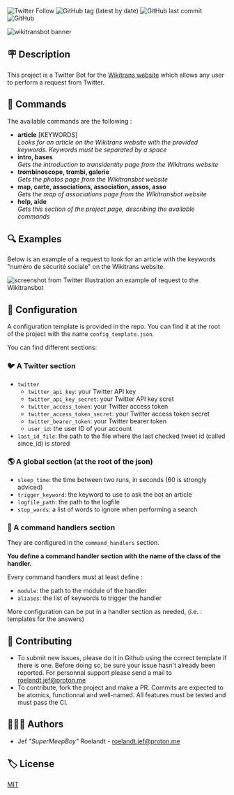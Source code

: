 ![Twitter Follow](https://img.shields.io/twitter/follow/wikitransbot?style=social) ![GitHub tag (latest by date)](https://img.shields.io/github/v/tag/SuperMeepBoy/wikitransbot?style=flat-square&color=pink) ![GitHub last commit](https://img.shields.io/github/last-commit/SuperMeepBoy/wikitransbot?color=blue&style=flat-square) ![GitHub](https://img.shields.io/github/license/SuperMeepBoy/wikitransbot?style=flat-square&color=purple)

![wikitransbot banner](./assets/wikitransbot_banner_dark.png "Welcome on the official Wikitransbot Github repo")

## 🪧 Description

This project is a Twitter Bot for the [Wikitrans website](www.wikitransbot.co) which allows any user to perform a request from Twitter.

## 📜 Commands

The available commands are the following :

- **article** [KEYWORDS]\
	*Looks for an article on the Wikitrans website with the provided keywords. Keywords must be separated by a space*
- **intro, bases**\
	*Gets the introduction to transidentity page from the Wikitrans website*
- **trombinoscope, trombi, galerie**\
	*Gets the photos page from the Wikitransbot website*
- **map, carte, associations, association, assos, asso**\
	*Gets the map of associations page from the Wikitransbot website*
- **help, aide**\
	*Gets this section of the project page, describing the available commands*

## 🔍 Examples

Below is an example of a request to look for an article with the keywords "numéro de sécurité sociale" on the Wikitrans website.

![screenshot from Twitter illustration an example of request to the Wikitransbot](./assets/screenshot_wikitransbot_example.png)

## 🔧 Configuration

A configuration template is provided in the repo. You can find it at the root of the project with the name `config_template.json`.

You can find different sections:

### 🐦 A Twitter section

- `twitter`
    - `twitter_api_key`: your Twitter API key
    - `twitter_api_key_secret`: your Twitter API key scret
    - `twitter_access_token`: your Twitter access token
    - `twitter_access_token_secret`: your Twitter access token secret
    - `twitter_bearer_token`: your Twitter bearer token
    - `user_id`: the user ID of your account
- `last_id_file`: the path to the file where the last checked tweet id (called since_id) is stored

### 🌎 A global section (at the root of the json)

 - `sleep_time`: the time between two runs, in seconds (60 is strongly adviced)
 - `trigger_keyword`: the keyword to use to ask the bot an article
 - `logfile_path`: the path to the logfile
 - `stop_words`: a list of words to ignore when performing a search

### 🧱 A command handlers section

They are configured in the `command_handlers` section.

 **You define a command handler section with the name of the class of the handler.**

Every command handlers must at least define :

- `module`: the path to the module of the handler
- `aliases`: the list of keywords to trigger the handler

More configuration can be put in a handler section as needed, (i.e. : templates for the answers)

## 🤝 Contributing

- To submit new issues, please do it in Github using the correct template if there is one. Before doing so, be sure your issue hasn't already been reported. For personnal support please send a mail to roelandt.jef@proton.me
- To contribute, fork the project and make a PR. Commits are expected to be atomics, functionnal and well-named. All features must be tested and must pass the CI.


## 🧑‍🤝‍🧑 Authors

- Jef *"SuperMeepBoy"* Roelandt - roelandt.jef@proton.me

## 🏷️ License

[MIT](LICENSE)
